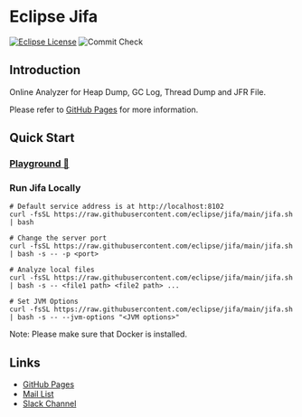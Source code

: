 <!--
    Copyright (c) 2020, 2023 Contributors to the Eclipse Foundation

    See the NOTICE file(s) distributed with this work for additional
    information regarding copyright ownership.

    This program and the accompanying materials are made available under the
    terms of the Eclipse Public License 2.0 which is available at
    http://www.eclipse.org/legal/epl-2.0

    SPDX-License-Identifier: EPL-2.0
 -->
# Eclipse Jifa

[![Eclipse License](https://img.shields.io/github/license/eclipse/jifa?label=License)](https://github.com/eclipse/jifa/blob/main/LICENSE)
![Commit Check](https://github.com/eclipse/jifa/actions/workflows/commit-check.yml/badge.svg?branch=main)

## Introduction

Online Analyzer for Heap Dump, GC Log, Thread Dump and JFR File.

Please refer to [GitHub Pages](https://eclipse.github.io/jifa) for more information.

## Quick Start

### [Playground 🛝](https://jifa.dragonwell-jdk.io)

### Run Jifa Locally

```shell
# Default service address is at http://localhost:8102
curl -fsSL https://raw.githubusercontent.com/eclipse/jifa/main/jifa.sh | bash

# Change the server port
curl -fsSL https://raw.githubusercontent.com/eclipse/jifa/main/jifa.sh | bash -s -- -p <port>

# Analyze local files
curl -fsSL https://raw.githubusercontent.com/eclipse/jifa/main/jifa.sh | bash -s -- <file1 path> <file2 path> ...

# Set JVM Options
curl -fsSL https://raw.githubusercontent.com/eclipse/jifa/main/jifa.sh | bash -s -- --jvm-options "<JVM options>"
```

Note: Please make sure that Docker is installed.

## Links
- [GitHub Pages](https://eclipse.github.io/jifa)
- [Mail List](https://accounts.eclipse.org/mailing-list/jifa-dev)
- [Slack Channel](https://eclipsejifa.slack.com/)

